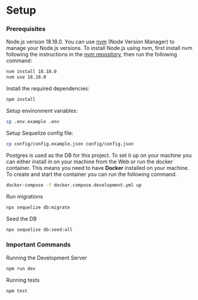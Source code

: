 # Setup

### Prerequisites

Node.js version 18.18.0. You can use [nvm](https://github.com/nvm-sh/nvm) (Node Version Manager) to manage your Node.js versions. To install Node.js using nvm, first install nvm following the instructions in the [nvm repository](https://github.com/nvm-sh/nvm#installing-and-updating), then run the following command:

```bash
nvm install 18.18.0
nvm use 18.18.0
```

Install the required dependencies:

```bash
npm install
```

Setup environment variables:

```bash
cp .env.example .env
```

Setup Sequelize config file:

```bash
cp config/config.example.json config/config.json
```

Postgres is used as the DB for this project. To set it up on your machine you can either install in on your machine from the Web or run the docker container. This means you need to have **Docker** installed on your machine. To create and start the container you can run the following command.

```bash
docker-compose -f docker.compose.development.yml up
```

Run migrations

```bash
npx sequelize db:migrate
```

Seed the DB

```bash
npx sequelize db:seed:all
```

### Important Commands

Running the Development Server

```bash
npm run dev
```

Running tests

```bash
npm test
```
